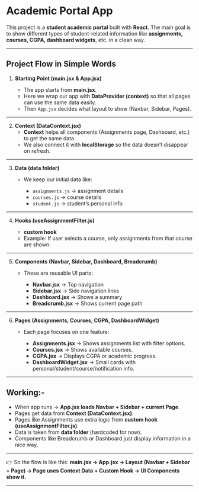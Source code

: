 
# Academic Portal App

This project is a **student academic portal** built with **React**.
The main goal is to show different types of student-related information like **assignments, courses, CGPA, dashboard widgets**, etc. in a clean way.

---

## Project Flow in Simple Words

1. **Starting Point (main.jsx & App.jsx)**

   * The app starts from **main.jsx**.
   * Here we wrap our app with **DataProvider (context)** so that all pages can use the same data easily.
   * Then `App.jsx` decides what layout to show (Navbar, Sidebar, Pages).

---

2. **Context (DataContext.jsx)**
   * **Context** helps all components (Assignments page, Dashboard, etc.) to get the same data.
   * We also connect it with **localStorage** so the data doesn’t disappear on refresh.

---

3. **Data (data folder)**

   * We keep our initial data like:

     * `assignments.js` → assignment details
     * `courses.js` → course details
     * `student.js` → student’s personal info

---

4. **Hooks (useAssignmentFilter.js)**

   *  **custom hook**
   * Example: If user selects a course, only assignments from that course are shown.

---

5. **Components (Navbar, Sidebar, Dashboard, Breadcrumb)**

   * These are reusable UI parts:

     * **Navbar.jsx** → Top navigation
     * **Sidebar.jsx** → Side navigation links
     * **Dashboard.jsx** → Shows a summary
     * **Breadcrumb.jsx** → Shows current page path

---

6. **Pages (Assignments, Courses, CGPA, DashboardWidget)**

   * Each page focuses on one feature:

     * **Assignments.jsx** → Shows assignments list with filter options.
     * **Courses.jsx** → Shows available courses.
     * **CGPA.jsx** → Displays CGPA or academic progress.
     * **DashboardWidget.jsx** → Small cards with personal/student/course/notification info.

---

## Working:-

* When app runs → **App.jsx loads Navbar + Sidebar + current Page**.
* Pages get data from **Context (DataContext.jsx)**.
* Pages like Assignments use extra logic from **custom hook (useAssignmentFilter.js)**.
* Data is taken from **data folder** (hardcoded for now).
* Components like Breadcrumb or Dashboard just display information in a nice way.

---

👉 So the flow is like this:
**main.jsx → App.jsx → Layout (Navbar + Sidebar + Page) → Page uses Context Data + Custom Hook → UI Components show it.**

---

